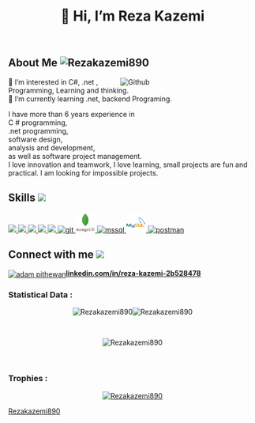 <h1 align="center">👋 Hi, I’m Reza Kazemi</h1>
<br>


<h2> About Me <img src="https://komarev.com/ghpvc/?username=Rezakazemi890&label=Profile%20views&color=0e75b6&style=flat"
    alt="Rezakazemi890" /></h2>

<img width="55%" align="right" alt="Github" src="https://raw.githubusercontent.com/onimur/.github/master/.resources/git-header.svg" />
<p>
👀 I’m interested in C#, .net , Programming, Learning and thinking.
<br>
🌱 I’m currently learning .net, backend Programing.
<br>
<p align="left">
I have more than 6 years experience in 
<br>
  C # programming,
<br>  
  .net programming,
<br>
  software design,
<br>
  analysis and development,
<br>
  as well as software project management.
<br>
I love innovation and teamwork,
  I love learning,
  small projects are fun and practical.
I am looking for impossible projects.
</p>
</p>
<h2> Skills <img src = "https://media2.giphy.com/media/QssGEmpkyEOhBCb7e1/giphy.gif?cid=ecf05e47a0n3gi1bfqntqmob8g9aid1oyj2wr3ds3mg700bl&rid=giphy.gif" width = 32px> </h2>
<a href= https://github.com/Rezakazemi890?tab=repositories&q=&type=&language=csharp&sort= > <img width ='32px' src ='https://raw.githubusercontent.com/rahulbanerjee26/githubAboutMeGenerator/main/icons/csharp.svg'> </a>
<a href= https://github.com/Rezakazemi890?tab=repositories&q=&type=&language=html&sort= > <img width ='32px' src ='https://raw.githubusercontent.com/rahulbanerjee26/githubAboutMeGenerator/main/icons/html.svg'> </a>
<a href= https://github.com/Rezakazemi890?tab=repositories&q=&type=&language=javascript&sort= > <img width ='32px' src ='https://raw.githubusercontent.com/rahulbanerjee26/githubAboutMeGenerator/main/icons/javascript.svg'> </a>
<a href= https://github.com/Rezakazemi890?tab=repositories&q=&type=&language=css&sort= > <img width ='32px' src ='https://raw.githubusercontent.com/rahulbanerjee26/githubAboutMeGenerator/main/icons/css.svg'> </a>
<a href= https://github.com/Rezakazemi890?tab=repositories&q=&type=&language=sqlite&sort= > <img width ='32px' src ='https://raw.githubusercontent.com/rahulbanerjee26/githubAboutMeGenerator/main/icons/sqlite.svg'> </a>
<a href="https://git-scm.com/" target="_blank"> <img src="https://www.vectorlogo.zone/logos/git-scm/git-scm-icon.svg" alt="git" width="40" height="40"/> </a> 
  <a href="https://www.mongodb.com/" target="_blank"> <img src="https://raw.githubusercontent.com/devicons/devicon/master/icons/mongodb/mongodb-original-wordmark.svg" alt="mongodb" width="40" height="40"/> </a>
  <a href="https://www.microsoft.com/en-us/sql-server" target="_blank"> <img src="https://www.svgrepo.com/show/303229/microsoft-sql-server-logo.svg" alt="mssql" width="40" height="40"/> </a> <a href="https://www.mysql.com/" target="_blank"> <img src="https://raw.githubusercontent.com/devicons/devicon/master/icons/mysql/mysql-original-wordmark.svg" alt="mysql" width="40" height="40"/> </a> 
<a href="https://postman.com" target="_blank"> <img src="https://www.vectorlogo.zone/logos/getpostman/getpostman-icon.svg" alt="postman" width="40" height="40"/> </a> 

<h2> Connect with me <img src='https://raw.githubusercontent.com/ShahriarShafin/ShahriarShafin/main/Assets/handshake.gif' width="100px"> </h2>
  <a href="linkedin.com/in/reza-kazemi-2b528478" target="blank"><img align="center"
      src="https://raw.githubusercontent.com/rahuldkjain/github-profile-readme-generator/master/src/images/icons/Social/linked-in-alt.svg"
      alt="adam pithewan" height="30" width="40" /><b>linkedin.com/in/reza-kazemi-2b528478</b></a>
 


<h3>Statistical Data :</h3>
<div align="center">
<p><img src="https://github-readme-streak-stats.herokuapp.com/?user=Rezakazemi890&" alt="Rezakazemi890" /><img  src="https://github-readme-stats.vercel.app/api?username=Rezakazemi890&show_icons=true&locale=en"
    alt="Rezakazemi890" />
</p>

<br>

<p><img src="https://github-readme-stats.vercel.app/api/top-langs?username=Rezakazemi890&show_icons=true&locale=en&layout=compact"
    alt="Rezakazemi890" /></p>

<br>
<h3 align="left">Trophies :</h3>
<p> <a href="https://github.com/ryo-ma/github-profile-trophy"><img
      src="https://github-profile-trophy.vercel.app/?username=Rezakazemi890" alt="Rezakazemi890" /></a> </p>
</div>

[Rezakazemi890](https://github.com/Rezakazemi890)
